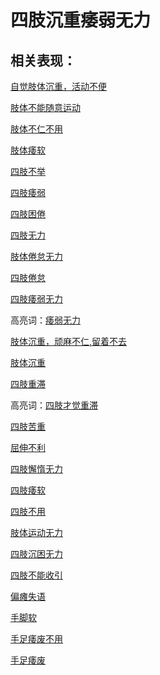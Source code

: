 # 四肢沉重痿弱无力

## 相关表现：

[自觉肢体沉重，活动不便](https://zuoye.gmzyh.com/search?key=自觉肢体沉重，活动不便)
[肢体不能随意运动](https://zuoye.gmzyh.com/search?key=肢体不能随意运动)
[肢体不仁不用](https://zuoye.gmzyh.com/search?key=肢体不仁不用)
[肢体痿软](https://zuoye.gmzyh.com/search?key=肢体痿软)
[四肢不举](https://zuoye.gmzyh.com/search?key=四肢不举)
[四肢痿弱](https://zuoye.gmzyh.com/search?key=四肢痿弱)
[四肢困倦](https://zuoye.gmzyh.com/search?key=四肢困倦)
[四肢无力](https://zuoye.gmzyh.com/search?key=四肢无力)
[肢体倦怠无力](https://zuoye.gmzyh.com/search?key=肢体倦怠无力)
[四肢倦怠](https://zuoye.gmzyh.com/search?key=四肢倦怠)
[四肢痿弱无力](https://zuoye.gmzyh.com/search?key=四肢痿弱无力)
高亮词：[痿弱无力](https://zuoye.gmzyh.com/search?key=痿弱无力)  
[肢体沉重，顽麻不仁,留着不去](https://zuoye.gmzyh.com/search?key=肢体沉重，顽麻不仁,留着不去)
[肢体沉重](https://zuoye.gmzyh.com/search?key=肢体沉重)
[四肢重滞](https://zuoye.gmzyh.com/search?key=四肢重滞)
高亮词：[四肢才觉重滞](https://zuoye.gmzyh.com/search?key=四肢才觉重滞)  
[四肢苦重](https://zuoye.gmzyh.com/search?key=四肢苦重)
[屈伸不利](https://zuoye.gmzyh.com/search?key=屈伸不利)
[四肢懈惰无力](https://zuoye.gmzyh.com/search?key=四肢懈惰无力)
[四肢痿软](https://zuoye.gmzyh.com/search?key=四肢痿软)
[四肢不用](https://zuoye.gmzyh.com/search?key=四肢不用)
[肢体运动无力](https://zuoye.gmzyh.com/search?key=肢体运动无力)
[四肢沉困无力](https://zuoye.gmzyh.com/search?key=四肢沉困无力)
[四肢不能收引](https://zuoye.gmzyh.com/search?key=四肢不能收引)
[偏瘫失语](https://zuoye.gmzyh.com/search?key=偏瘫失语)
[手脚软](https://zuoye.gmzyh.com/search?key=手脚软)
[手足痿废不用](https://zuoye.gmzyh.com/search?key=手足痿废不用)
[手足痿废](https://zuoye.gmzyh.com/search?key=手足痿废)